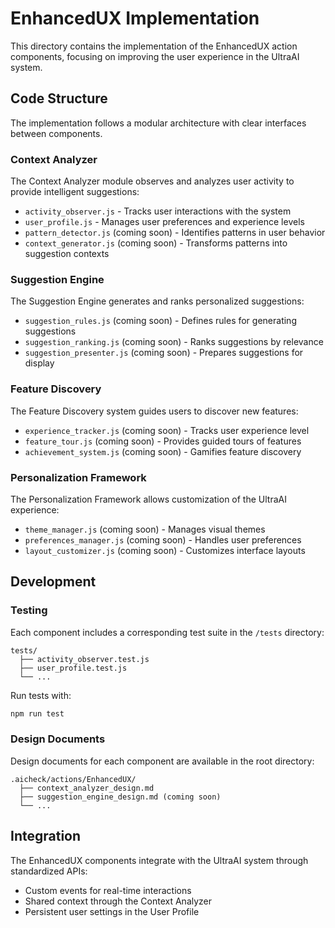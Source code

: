# EnhancedUX Implementation

This directory contains the implementation of the EnhancedUX action components, focusing on improving the user experience in the UltraAI system.

## Code Structure

The implementation follows a modular architecture with clear interfaces between components.

### Context Analyzer

The Context Analyzer module observes and analyzes user activity to provide intelligent suggestions:

- `activity_observer.js` - Tracks user interactions with the system
- `user_profile.js` - Manages user preferences and experience levels
- `pattern_detector.js` (coming soon) - Identifies patterns in user behavior
- `context_generator.js` (coming soon) - Transforms patterns into suggestion contexts

### Suggestion Engine

The Suggestion Engine generates and ranks personalized suggestions:

- `suggestion_rules.js` (coming soon) - Defines rules for generating suggestions
- `suggestion_ranking.js` (coming soon) - Ranks suggestions by relevance
- `suggestion_presenter.js` (coming soon) - Prepares suggestions for display

### Feature Discovery

The Feature Discovery system guides users to discover new features:

- `experience_tracker.js` (coming soon) - Tracks user experience level
- `feature_tour.js` (coming soon) - Provides guided tours of features
- `achievement_system.js` (coming soon) - Gamifies feature discovery

### Personalization Framework

The Personalization Framework allows customization of the UltraAI experience:

- `theme_manager.js` (coming soon) - Manages visual themes
- `preferences_manager.js` (coming soon) - Handles user preferences
- `layout_customizer.js` (coming soon) - Customizes interface layouts

## Development

### Testing

Each component includes a corresponding test suite in the `/tests` directory:

```
tests/
  ├── activity_observer.test.js
  ├── user_profile.test.js
  └── ...
```

Run tests with:

```bash
npm run test
```

### Design Documents

Design documents for each component are available in the root directory:

```
.aicheck/actions/EnhancedUX/
  ├── context_analyzer_design.md
  ├── suggestion_engine_design.md (coming soon)
  └── ...
```

## Integration

The EnhancedUX components integrate with the UltraAI system through standardized APIs:

- Custom events for real-time interactions
- Shared context through the Context Analyzer
- Persistent user settings in the User Profile
